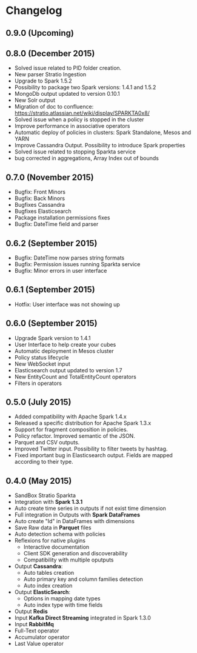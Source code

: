 # Changelog

## 0.9.0 (Upcoming)

## 0.8.0 (December 2015)

- Solved issue related to PID folder creation.
- New parser Stratio Ingestion
- Upgrade to Spark 1.5.2
- Possibility to package two Spark versions: 1.4.1 and 1.5.2
- MongoDb output updated to version 0.10.1
- New Solr output
- Migration of doc to confluence: https://stratio.atlassian.net/wiki/display/SPARKTA0x8/
- Solved issue when a policy is stopped in the cluster
- Improve performance in associative operators
- Automatic deploy of policies in clusters: Spark Standalone, Mesos and YARN
- Improve Cassandra Output. Possibility to introduce Spark properties
- Solved issue related to stopping Sparkta service
- bug corrected in aggregations, Array Index out of bounds

## 0.7.0 (November 2015)

- Bugfix: Front Minors
- Bugfix: Back Minors
- Bugfixes Cassandra
- Bugfixes Elasticsearch
- Package installation permissions fixes
- Bugfix: DateTime field and parser

## 0.6.2 (September 2015)

- Bugfix: DateTime now parses string formats
- Bugfix: Permission issues running Sparkta service
- Bugfix: Minor errors in user interface

## 0.6.1 (September 2015)

- Hotfix: User interface was not showing up

## 0.6.0 (September 2015)

- Upgrade Spark version to 1.4.1
- User Interface to help create your cubes
- Automatic deployment in Mesos cluster
- Policy status lifecycle
- New WebSocket input
- Elasticsearch output updated to version 1.7
- New EntityCount and TotalEntityCount operators
- Filters in operators

## 0.5.0 (July 2015)

- Added compatibility with Apache Spark 1.4.x
- Released a specific distribution for Apache Spark 1.3.x
- Support for fragment composition in policies.
- Policy refactor. Improved semantic of the JSON.
- Parquet and CSV outputs.
- Improved Twitter input. Possibility to filter tweets by hashtag.
- Fixed important bug in Elasticsearch output. Fields are mapped according to their type.

## 0.4.0 (May 2015)

- SandBox Stratio Sparkta
- Integration with **Spark 1.3.1**
- Auto create time series in outputs if not exist time dimension
- Full integration in Outputs with **Spark DataFrames**
- Auto create "Id" in DataFrames with dimensions
- Save Raw data in **Parquet** files
- Auto detection schema with policies
- Reflexions for native plugins
    - Interactive documentation
    - Client SDK generation and discoverability
    - Compatibility with multiple oputputs
- Output **Cassandra**:
   - Auto tables creation
   - Auto primary key and column families detection
   - Auto index creation
- Output **ElasticSearch**:
   - Options in mapping date types
   - Auto index type with time fields
- Output **Redis**
- Input **Kafka Direct Streaming** integrated in Spark 1.3.0
- Input **RabbitMq**
- Full-Text operator
- Accumulator operator
- Last Value operator







